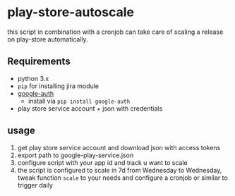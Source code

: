 # play-store-autoscale
this script in combination with a cronjob can take care
of scaling a release on play-store automatically.

## Requirements
- python 3.x
- `pip` for installing jira module
- [google-auth](https://github.com/googleapis/google-auth-library-python)
    - install via `pip install google-auth`
- play store service account + json with credentials

## usage
1. get play store service account and download json with access tokens
2. export path to google-play-service.json
3. configure script with your app id and track u want to scale
4. the script is configured to scale in 7d from Wednesday to Wednesday, tweak
   function `scale` to your needs and configure a cronjob or similar to trigger
   daily
